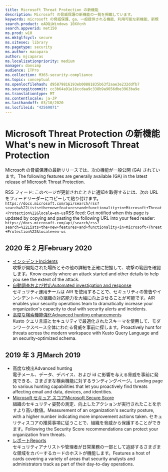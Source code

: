 ```yaml
---
title: Microsoft Threat Protection の新機能
description: Microsoft の脅威保護の新機能の一覧を掲載しています。
keywords: microsoft の脅威保護、ga、一般提供される機能、利用可能な新機能、新規
search.product: eADQiWindows 10XVcnh
search.appverid: met150
ms.prod: w10
ms.mktglfcycl: secure
ms.sitesec: library
ms.pagetype: security
ms.author: macapara
author: mjcaparas
ms.localizationpriority: medium
manager: dansimp
audience: ITPro
ms.collection: M365-security-compliance
ms.topic: conceptual
ms.openlocfilehash: d95879816193eb00881835b63f2aae3e232ddfb7
ms.sourcegitcommit: cc3b64a91e16ccdaa9c338b9a9056dbe3963ba9e
ms.translationtype: MT
ms.contentlocale: ja-JP
ms.lasthandoff: 03/10/2020
ms.locfileid: "42569071"
---
```

# <a name="whats-new-in-microsoft-threat-protection"></a><span data-ttu-id="45e22-104">Microsoft Threat Protection の新機能</span><span class="sxs-lookup"><span data-stu-id="45e22-104">What's new in Microsoft Threat Protection</span></span>

<span data-ttu-id="45e22-105">Microsoft の脅威保護の最新リリースでは、次の機能が一般公開 (GA) されています。</span><span class="sxs-lookup"><span data-stu-id="45e22-105">The following features are generally available (GA) in the latest release of Microsoft Threat Protection.</span></span>

<span data-ttu-id="45e22-106">RSS フィード: このページが更新されたときに通知を取得するには、次の URL をフィードリーダーにコピーして貼り付けます。`https://docs.microsoft.com/api/search/rss?search=%22Lists+the+new+features+and+functionality+in+Microsoft+Threat+Protection%22&locale=en-us`</span><span class="sxs-lookup"><span data-stu-id="45e22-106">RSS feed: Get notified when this page is updated by copying and pasting the following URL into your feed reader: `https://docs.microsoft.com/api/search/rss?search=%22Lists+the+new+features+and+functionality+in+Microsoft+Threat+Protection%22&locale=en-us`</span></span>

## <a name="february-2020"></a><span data-ttu-id="45e22-107">2020 年 2 月</span><span class="sxs-lookup"><span data-stu-id="45e22-107">February 2020</span></span>
- [<span data-ttu-id="45e22-108">インシデント</span><span class="sxs-lookup"><span data-stu-id="45e22-108">Incidents</span></span>](incidents-overview.md) <br> <span data-ttu-id="45e22-109">攻撃が開始された場所とその他の詳細を正確に把握して、攻撃の範囲を確認します。</span><span class="sxs-lookup"><span data-stu-id="45e22-109">Know exactly where an attack started and other details to help you see the extent of the attack.</span></span>
- [<span data-ttu-id="45e22-110">自動調査および対応</span><span class="sxs-lookup"><span data-stu-id="45e22-110">Automated investigation and response</span></span>](mtp-autoir.md) <br> <span data-ttu-id="45e22-111">セキュリティ運用チームは AIR を使用することで、セキュリティの警告やインシデントへの組織の対応能力を大幅に向上させることが可能です。</span><span class="sxs-lookup"><span data-stu-id="45e22-111">AIR enables your security operations team to dramatically increase your organization's capacity to deal with security alerts and incidents.</span></span>
- [<span data-ttu-id="45e22-112">高度な検索機能強化</span><span class="sxs-lookup"><span data-stu-id="45e22-112">Advanced hunting enhancements</span></span>](advanced-hunting-overview.md) <br> <span data-ttu-id="45e22-113">Kusto クエリ言語とセキュリティで最適化されたスキーマを使用して、モダンワークスペース全体にわたる脅威を事前に探します。</span><span class="sxs-lookup"><span data-stu-id="45e22-113">Proactively hunt for threats across the modern workspace with Kusto Query Language and an security-optimized schema.</span></span>

## <a name="march-2019"></a><span data-ttu-id="45e22-114">2019 年 3 月</span><span class="sxs-lookup"><span data-stu-id="45e22-114">March 2019</span></span>

- <span data-ttu-id="45e22-115">高度な検出</span><span class="sxs-lookup"><span data-stu-id="45e22-115">Advanced hunting</span></span> <br> <span data-ttu-id="45e22-116">電子メール、データ、デバイス、および id に影響を与える脅威を事前に発見できる、さまざまな検索機能に対するランディングページ。</span><span class="sxs-lookup"><span data-stu-id="45e22-116">Landing page to various hunting capabilities that let you proactively find threats affecting email and data, devices, and identities.</span></span>
- [<span data-ttu-id="45e22-117">Microsoft セキュア スコア</span><span class="sxs-lookup"><span data-stu-id="45e22-117">Microsoft Secure Score</span></span>](microsoft-secure-score.md) <br> <span data-ttu-id="45e22-118">組織のセキュリティ姿勢の測定、向上したアクションが実行されたことを示すより高い数値。</span><span class="sxs-lookup"><span data-stu-id="45e22-118">Measurement of an organization's security posture, with a higher number indicating more improvement actions taken.</span></span> <span data-ttu-id="45e22-119">セキュリティスコアの推奨事項に従うことで、組織を脅威から保護することができます。</span><span class="sxs-lookup"><span data-stu-id="45e22-119">Following the Security Score recommendations can protect your organization from threats.</span></span> 
- [<span data-ttu-id="45e22-120">レポート</span><span class="sxs-lookup"><span data-stu-id="45e22-120">Reports</span></span>](monitoring-and-reporting.md) <br>  <span data-ttu-id="45e22-121">セキュリティアナリストや管理者が日常業務の一部として追跡するさまざまな領域をカバーするカードのホストが機能します。</span><span class="sxs-lookup"><span data-stu-id="45e22-121">Features a host of cards covering a variety of areas that security analysts and administrators track as part of their day-to-day operations.</span></span>
